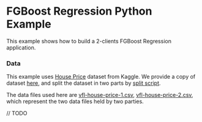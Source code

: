 # FGBoost Regression Python Example
This example shows how to build a 2-clients FGBoost Regression application.


### Data
This example uses [House Price]() dataset from Kaggle. We provide a copy of dataset [here](), and split the dataset in two parts by [split script]().

The data files used here are [vfl-house-price-1.csv](), [vfl-house-price-2.csv](), which represent the two data files held by two parties.

// TODO